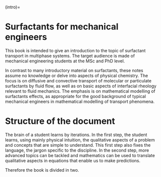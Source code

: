 (intro)=
# Surfactants for mechanical engineers

 

This book is intended to give an introduction to the topic of surfactant transport in multiphase systems. The target audience is made of mechanical engineering students at the MSc and PhD level.


In contrast to many introductory material on surfactants, these notes assume no knowledge or delve into aspects of physical chemistry. The focus is on diffusive and convective transport of molecular or particulate surfactants by fluid flow, as well as on basic aspects of interfacial rheology relevant to fluid mechanics. The emphasis is on mathematical modelling of surfactants effects, as appropriate for the good background of typical mechanical engineers in mathematical modelling of transport phenomena.

# Structure of the document

The brain of a student learns by iterations. In the first step, the student learns, using mainly physical intuition, the qualitative aspects of a problem and concepts that are simple to understand. This first step also fixes the language, the jargon specific to the discipline. In the second step, more advanced topics can be tackled and mathematics can be used to translate qualitative aspects in equations that enable us to make predictions.

Therefore the book is divided in two.
